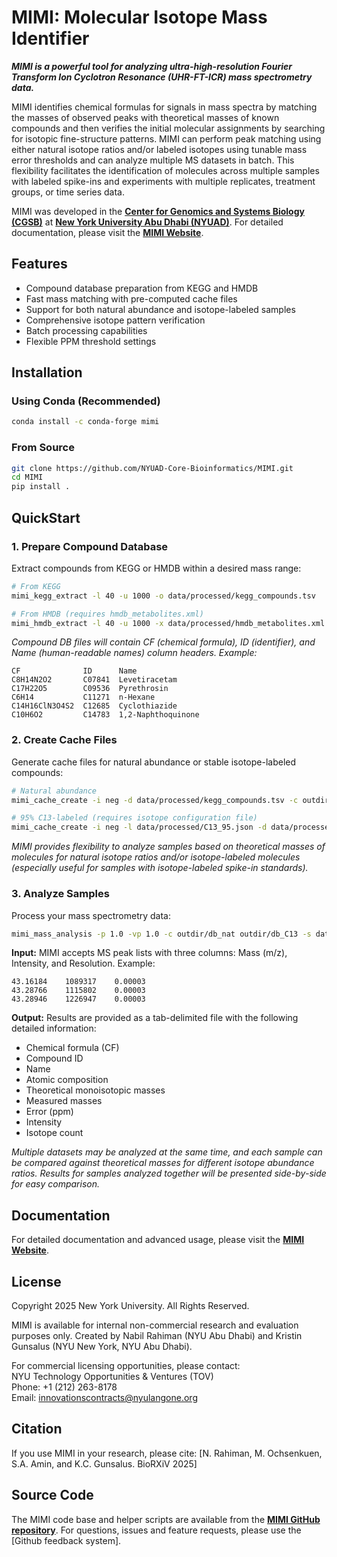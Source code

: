 # MIMI: Molecular Isotope Mass Identifier

***MIMI is a powerful tool for analyzing ultra-high-resolution Fourier Transform Ion Cyclotron Resonance (UHR-FT-ICR) mass spectrometry data.***

MIMI identifies chemical formulas for signals in mass spectra by matching the masses of observed peaks with theoretical masses of known compounds and then verifies the initial molecular assignments by searching for isotopic fine-structure patterns. MIMI can perform peak matching using either natural isotope ratios and/or labeled isotopes using tunable mass error thresholds and can analyze multiple MS datasets in batch. This flexibility facilitates the identification of molecules across multiple samples with labeled spike-ins and experiments with multiple replicates, treatment groups, or time series data. 

MIMI was developed in the [**Center for Genomics and Systems Biology (CGSB)**](https://nyuad.nyu.edu/en/research/faculty-labs-and-projects/nyuad-cgsb.html) at [**New York University Abu Dhabi (NYUAD)**](http://nyuad.nyu.edu/). For detailed documentation, please visit the [**MIMI Website**](https://corebioinf.abudhabi.nyu.edu/MIMI/index.html).

## Features

- Compound database preparation from KEGG and HMDB
- Fast mass matching with pre-computed cache files
- Support for both natural abundance and isotope-labeled samples
- Comprehensive isotope pattern verification
- Batch processing capabilities
- Flexible PPM threshold settings

## Installation

### Using Conda (Recommended)
```bash
conda install -c conda-forge mimi
```

### From Source
```bash
git clone https://github.com/NYUAD-Core-Bioinformatics/MIMI.git
cd MIMI
pip install .
```

## QuickStart

### 1. Prepare Compound Database

Extract compounds from KEGG or HMDB within a desired mass range:

```bash
# From KEGG
mimi_kegg_extract -l 40 -u 1000 -o data/processed/kegg_compounds.tsv

# From HMDB (requires hmdb_metabolites.xml)
mimi_hmdb_extract -l 40 -u 1000 -x data/processed/hmdb_metabolites.xml -o data/processed/hmdb_compounds.tsv
```

_Compound DB files will contain CF (chemical formula), ID (identifier), and Name (human-readable names) column headers. Example:_

```
CF              ID      Name
C8H14N2O2       C07841  Levetiracetam
C17H22O5        C09536  Pyrethrosin
C6H14           C11271  n-Hexane
C14H16ClN3O4S2  C12685  Cyclothiazide
C10H6O2         C14783  1,2-Naphthoquinone
```

### 2. Create Cache Files

Generate cache files for natural abundance or stable isotope-labeled compounds:

```bash
# Natural abundance
mimi_cache_create -i neg -d data/processed/kegg_compounds.tsv -c outdir/db_nat

# 95% C13-labeled (requires isotope configuration file)
mimi_cache_create -i neg -l data/processed/C13_95.json -d data/processed/kegg_compounds.tsv -c outdir/db_C13
```

*MIMI provides flexibility to analyze samples based on theoretical masses of molecules for natural isotope ratios and/or isotope-labeled molecules (especially useful for samples with isotope-labeled spike-in standards).*

### 3. Analyze Samples

Process your mass spectrometry data:
```bash
mimi_mass_analysis -p 1.0 -vp 1.0 -c outdir/db_nat outdir/db_C13 -s data/processed/sample.asc -o outdir/results.tsv
```

**Input:** MIMI accepts MS peak lists with three columns: Mass (m/z), Intensity, and Resolution. Example:

```
43.16184    1089317    0.00003
43.28766    1115802    0.00003
43.28946    1226947    0.00003
```

**Output:** Results are provided as a tab-delimited file with the following detailed information:

- Chemical formula (CF)
- Compound ID
- Name
- Atomic composition
- Theoretical monoisotopic masses
- Measured masses
- Error (ppm)
- Intensity
- Isotope count

*Multiple datasets may be analyzed at the same time, and each sample can be compared against theoretical masses for different isotope abundance ratios. Results for samples analyzed together will be presented side-by-side for easy comparison.*

## Documentation
For detailed documentation and advanced usage, please visit the [**MIMI Website**](https://corebioinf.abudhabi.nyu.edu/MIMI/index.html).

## License
Copyright 2025 New York University. All Rights Reserved.

MIMI is available for internal non-commercial research and evaluation purposes only. Created by Nabil Rahiman (NYU Abu Dhabi) and Kristin Gunsalus (NYU New York, NYU Abu Dhabi).

For commercial licensing opportunities, please contact:  
NYU Technology Opportunities & Ventures (TOV)  
Phone: +1 (212) 263-8178  
Email: innovationscontracts@nyulangone.org

## Citation
If you use MIMI in your research, please cite:
[N. Rahiman, M. Ochsenkuen, S.A. Amin, and K.C. Gunsalus. BioRXiV 2025]

## Source Code
The MIMI code base and helper scripts are available from the [**MIMI GitHub repository**](https://github.com/NYUAD-Core-Bioinformatics/MIMI). For questions, issues and feature requests, please use the [Github feedback system].
